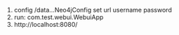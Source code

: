 1. config /data...Neo4jConfig set url username password
2. run: com.test.webui.WebuiApp
3. http://localhost:8080/
